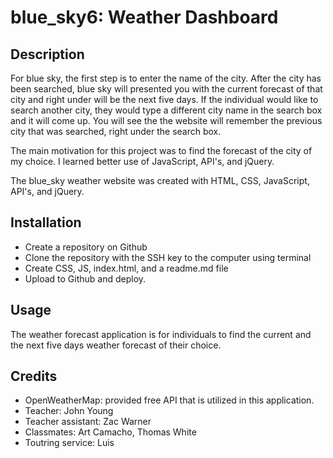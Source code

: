 # blue_sky6: Weather Dashboard

## Description

For blue sky, the first step is to enter the name of the city. After the city has been searched, blue sky will presented you with the current forecast of that city and right under will be the next five days.
If the individual would like to search another city, they would type a different city name in the search box and it will come up. You will see the the website will remember the previous city that was searched, right under the search box.

The main motivation for this project was to find the forecast of the city of my choice. I learned better use of JavaScript, API's, and jQuery.

The blue_sky weather website was created with HTML, CSS, JavaScript, API's, and jQuery.

## Installation

- Create a repository on Github
- Clone the repository with the SSH key to the computer using terminal
- Create CSS, JS, index.html, and a readme.md file
- Upload to Github and deploy.

## Usage

The weather forecast application is for individuals to find the current and the next five days weather forecast of their choice.

## Credits

- OpenWeatherMap: provided free API that is utilized in this application.
- Teacher: John Young
- Teacher assistant: Zac Warner
- Classmates: Art Camacho, Thomas White
- Toutring service: Luis
